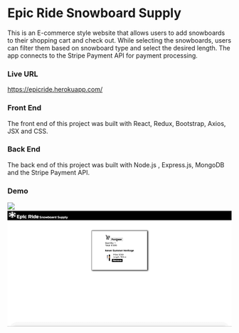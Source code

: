 # Epic Ride Snowboard Supply

This is an E-commerce style website that allows users to add snowboards to their shopping cart and check out. While selecting the snowboards, users can filter them based on snowboard type and select the desired length. The app connects to the Stripe Payment API for payment processing.

### Live URL ###

https://epicride.herokuapp.com/ 

### Front End ###

The front end of this project was built with React, Redux, Bootstrap, Axios, JSX and CSS.

### Back End ###

The back end of this project was built with Node.js , Express.js, MongoDB and the Stripe Payment API.

### Demo ###

![](https://github.com/rgawick/Epic-Ride/blob/master/epic1.gif) <br/>
![](https://github.com/rgawick/Epic-Ride/blob/master/epic2.gif)
